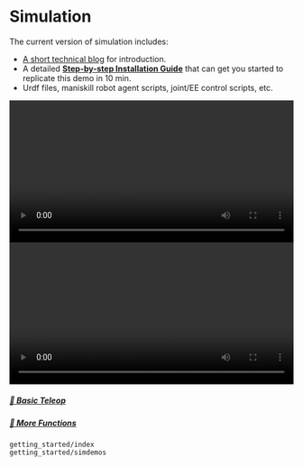 # Simulation

The current version of simulation includes:

- [A short technical blog](https://www.notion.so/vectorwang/simulation/sim.md) for introduction.
- A detailed [**Step-by-step Installation Guide**](https://www.notion.so/vectorwang/simulation/sim_guide.md) that can get you started to replicate this demo in 10 min.
- Urdf files, maniskill robot agent scripts, joint/EE control scripts, etc.

<video width="100%" style="max-width: 100%;" controls>
  <source src="https://github.com/user-attachments/assets/28b65704-766c-4155-888f-0dd830b59843" type="video/mp4">
  Your browser does not support the video tag.
</video>

<video width="100%" style="max-width: 100%;" controls>
  <source src="https://github.com/user-attachments/assets/e66d8cb5-7a02-4445-b6d9-793057996f87" type="video/mp4">
  Your browser does not support the video tag.
</video>




##### [👋 Basic Teleop](getting_started/index)

##### [🔩 More Functions](getting_started/simdemos)



```{toctree}
getting_started/index
getting_started/simdemos
```

<!-- ```{toctree}
:maxdepth: 1

control/index
table_top_gripper/index
quadruped/index
humanoid/index
mobile_manipulation/index
dextrous/index
digital_twins/index
drawing/index
external/index
``` -->




